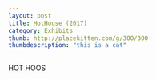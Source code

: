 ```yaml
---
layout: post
title: HotHouse (2017)
category: Exhibits
thumb: http://placekitten.com/g/300/300
thumbdescription: "this is a cat"
---
```


HOT HOOS